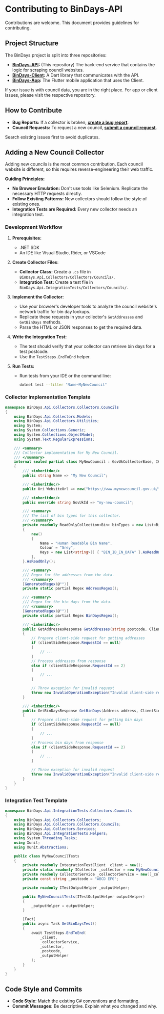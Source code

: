# Contributing to BinDays-API

Contributions are welcome. This document provides guidelines for contributing.

## Project Structure

The BinDays project is split into three repositories:

- **[BinDays-API](https://github.com/BadgerHobbs/BinDays-API):** (This repository) The back-end service that contains the logic for scraping council websites.
- **[BinDays-Client](https://github.com/BadgerHobbs/BinDays-Client):** A Dart library that communicates with the API.
- **[BinDays-App](https://github.com/BadgerHobbs/BinDays-App):** The Flutter mobile application that uses the Client.

If your issue is with council data, you are in the right place. For app or client issues, please visit the respective repository.

## How to Contribute

- **Bug Reports:** If a collector is broken, [**create a bug report**](https://github.com/BadgerHobbs/BinDays-API/issues/new?template=bug-report.md).
- **Council Requests:** To request a new council, [**submit a council request**](https://github.com/BadgerHobbs/BinDays-API/issues/new?template=council-request.md).

Search existing issues first to avoid duplicates.

## Adding a New Council Collector

Adding new councils is the most common contribution. Each council website is different, so this requires reverse-engineering their web traffic.

**Guiding Principles:**

- **No Browser Emulation:** Don't use tools like Selenium. Replicate the necessary HTTP requests directly.
- **Follow Existing Patterns:** New collectors should follow the style of existing ones.
- **Integration Tests are Required:** Every new collector needs an integration test.

### Development Workflow

1.  **Prerequisites:**

    - .NET SDK
    - An IDE like Visual Studio, Rider, or VSCode

2.  **Create Collector Files:**

    - **Collector Class:** Create a `.cs` file in `BinDays.Api.Collectors/Collectors/Councils/`.
    - **Integration Test:** Create a test file in `BinDays.Api.IntegrationTests/Collectors/Councils/`.

3.  **Implement the Collector:**

    - Use your browser's developer tools to analyze the council website's network traffic for bin day lookups.
    - Replicate these requests in your collector's `GetAddresses` and `GetBinDays` methods.
    - Parse the HTML or JSON responses to get the required data.

4.  **Write the Integration Test:**

    - The test should verify that your collector can retrieve bin days for a test postcode.
    - Use the `TestSteps.EndToEnd` helper.

5.  **Run Tests:**
    - Run tests from your IDE or the command line:
      ```bash
      dotnet test --filter "Name~MyNewCouncil"
      ```

### Collector Implementation Template

```c#
namespace BinDays.Api.Collectors.Collectors.Councils
{
	using BinDays.Api.Collectors.Models;
	using BinDays.Api.Collectors.Utilities;
	using System;
	using System.Collections.Generic;
	using System.Collections.ObjectModel;
	using System.Text.RegularExpressions;

	/// <summary>
	/// Collector implementation for My New Council.
	/// </summary>
	internal sealed partial class MyNewCouncil : GovUkCollectorBase, ICollector
	{
		/// <inheritdoc/>
		public string Name => "My New Council";

		/// <inheritdoc/>
		public Uri WebsiteUrl => new("https://www.mynewcouncil.gov.uk/");

		/// <inheritdoc/>
		public override string GovUkId => "my-new-council";

		/// <summary>
		/// The list of bin types for this collector.
		/// </summary>
		private readonly ReadOnlyCollection<Bin> binTypes = new List<Bin>()
		{
			new()
			{
				Name = "Human Readable Bin Name",
				Colour = "Grey",
				Keys = new List<string>() { "BIN_ID_IN_DATA" }.AsReadOnly(),
			},
		}.AsReadOnly();

		/// <summary>
		/// Regex for the addresses from the data.
		/// </summary>
		[GeneratedRegex(@"")]
		private static partial Regex AddressRegex();

		/// <summary>
		/// Regex for the bin days from the data.
		/// </summary>
		[GeneratedRegex(@"")]
		private static partial Regex BinDaysRegex();

		/// <inheritdoc/>
		public GetAddressesResponse GetAddresses(string postcode, ClientSideResponse? clientSideResponse)
		{
			// Prepare client-side request for getting addresses
			if (clientSideResponse.RequestId == null)
			{
				// ...
			}
			// Process addresses from response
			else if (clientSideResponse.RequestId == 2)
			{
				// ...
			}

			// Throw exception for invalid request
			throw new InvalidOperationException("Invalid client-side request.");
		}

		/// <inheritdoc/>
		public GetBinDaysResponse GetBinDays(Address address, ClientSideResponse? clientSideResponse)
		{
			// Prepare client-side request for getting bin days
			if (clientSideResponse.RequestId == null)
			{
				// ...
			}
			// Process bin days from response
			else if (clientSideResponse.RequestId == 2)
			{
				// ...
			}

			// Throw exception for invalid request
			throw new InvalidOperationException("Invalid client-side request.");
		}
	}
}
```

### Integration Test Template

```c#
namespace BinDays.Api.IntegrationTests.Collectors.Councils
{
	using BinDays.Api.Collectors.Collectors;
	using BinDays.Api.Collectors.Collectors.Councils;
	using BinDays.Api.Collectors.Services;
	using BinDays.Api.IntegrationTests.Helpers;
	using System.Threading.Tasks;
	using Xunit;
	using Xunit.Abstractions;

	public class MyNewCouncilTests
	{
		private readonly IntegrationTestClient _client = new();
		private static readonly ICollector _collector = new MyNewCouncil();
		private readonly CollectorService _collectorService = new([_collector]);
		private const string _postcode = "ABCD EFG";

		private readonly ITestOutputHelper _outputHelper;

		public MyNewCouncilTests(ITestOutputHelper outputHelper)
		{
			_outputHelper = outputHelper;
		}

		[Fact]
		public async Task GetBinDaysTest()
		{
			await TestSteps.EndToEnd(
				_client,
				_collectorService,
				_collector,
				_postcode,
				_outputHelper
			);
		}
	}
}
```

## Code Style and Commits

- **Code Style:** Match the existing C# conventions and formatting.
- **Commit Messages:** Be descriptive. Explain what you changed and why.
